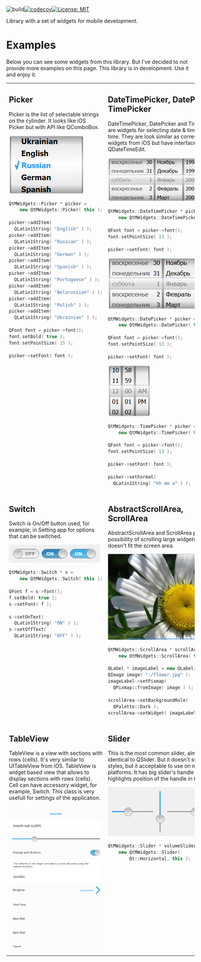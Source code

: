 ![build](https://github.com/igormironchik/qtmwidgets/workflows/build/badge.svg)[![codecov](https://codecov.io/gh/igormironchik/qtmwidgets/branch/master/graph/badge.svg?token=X8R9B3WEIY)](https://codecov.io/gh/igormironchik/qtmwidgets)[![License: MIT](https://img.shields.io/badge/license-MIT-blue.svg)](https://opensource.org/licenses/MIT)

Library with a set of widgets for mobile development.

# Examples

Below you can see some widgets from this library. But I've decided to not
provide more examples on this page. This library is in development. Use it
and enjoy it.

<table style="width: 100%">
<tr>
<td style="vertical-align:top; width: 50%">

## Picker

Picker is the list of selectable strings on the cylinder. It looks like iOS Picker but with API like
QComboBox.

![Picker]( doc/img/picker_v2.png )

```cpp
QtMWidgets::Picker * picker =
    new QtMWidgets::Picker( this );

picker->addItem(
  QLatin1String( "English" ) );
picker->addItem(
  QLatin1String( "Russian" ) );
picker->addItem(
  QLatin1String( "German" ) );
picker->addItem(
  QLatin1String( "Spanish" ) );
picker->addItem(
  QLatin1String( "Portuguese" ) );
picker->addItem(
  QLatin1String( "Belorussian" ) );
picker->addItem(
  QLatin1String( "Polish" ) );
picker->addItem(
  QLatin1String( "Ukrainian" ) );

QFont font = picker->font();
font.setBold( true );
font.setPointSize( 15 );

picker->setFont( font );
```

</td>
<td style="vertical-align:top; width: 50%">

## DateTimePicker, DatePicker, TimePicker

DateTimePicker, DatePicker and TimePicker are widgets for selecting date &amp; time, date, time. They
are look similar as correspondence widgets from iOS but have interface as QDateTimeEdit.

![DateTimePicker]( doc/img/datetimepicker_v2.png )

```cpp
QtMWidgets::DateTimePicker * picker =
    new QtMWidgets::DateTimePicker( this );

QFont font = picker->font();
font.setPointSize( 13 );

picker->setFont( font );
```
![DatePicker]( doc/img/datepicker_v2.png )

```cpp
QtMWidgets::DatePicker * picker =
    new QtMWidgets::DatePicker( this );

QFont font = picker->font();
font.setPointSize( 13 );

picker->setFont( font );
```

![TimePicker]( doc/img/timepicker_v2.png )

```cpp
QtMWidgets::TimePicker * picker =
    new QtMWidgets::TimePicker( this );

QFont font = picker->font();
font.setPointSize( 13 );

picker->setFont( font );

picker->setFormat(
  QLatin1String( "hh mm a" ) );
```

</td>
</tr>
<tr>
<td style="vertical-align:top; width: 50%">

## Switch

Switch is On/Off button used, for example, in Setting app for options that can be switched.

![Switch]( doc/img/switch_v2.png )

```cpp
QtMWidgets::Switch * s =
    new QtMWidgets::Switch( this );

QFont f = s->font();
f.setBold( true );
s->setFont( f );

s->setOnText(
  QLatin1String( "ON" ) );
s->setOffText(
  QLatin1String( "OFF" ) );
```

</td>
<td style="vertical-align:top; width: 50%">

## AbstractScrollArea, ScrollArea

AbstractScrollArea and ScrollArea provides possibility of scrolling large widgets that
doesn't fit the screen area.

![ScrollArea]( doc/img/scrollarea.png )

```cpp
QtMWidgets::ScrollArea * scrollArea =
    new QtMWidgets::ScrollArea( this );

QLabel * imageLabel = new QLabel;
QImage image( ":/flower.jpg" );
imageLabel->setPixmap(
  QPixmap::fromImage( image ) );

scrollArea->setBackgroundRole(
  QPalette::Dark );
scrollArea->setWidget( imageLabel );
```

</td>
</tr>
<tr>
<td style="vertical-align:top; width: 50%">

## TableView

TableView is a view with sections with rows (cells). It's very similar to UITableView
from iOS. TableView is widget based view that allows to display sections with rows
(cells). Cell can have accessory widget, for example, Switch. This class is very usefull
for settings of the application.

![TableView]( doc/img/tableview-v3.png )

</td>
<td style="vertical-align:top; width: 50%">

## Slider

This is the most common slider, almost identical to QSlider.
But it doesn't support styles, but it acceptable to use
on mobile platforms. It has big slider's handle and highlights
position of the handle in the groove.

![Slider]( doc/img/slider_v2.png )

```cpp
QtMWidgets::Slider * volumeSlider =
    new QtMWidgets::Slider(
        Qt::Horizontal, this );
```
</td>
</tr>
</table>
